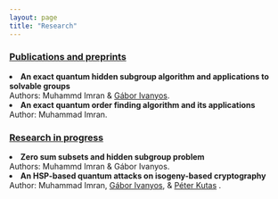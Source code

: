 ```yaml
---
layout: page
title: "Research"
---
```

<h3><u>Publications and preprints</u></h3>

<li> <b>An exact quantum hidden subgroup algorithm and applications to solvable groups</b><br>Authors: Muhammd Imran & <a href="http://old.sztaki.hu/~ivanyos/">Gábor Ivanyos</a>.</li> 

<li> <b>An exact quantum order finding algorithm and its applications</b> <br>Author: Muhammad Imran.</li> 

<h3><u>Research in progress</u></h3>

<li> <b>Zero sum subsets and hidden subgroup problem</b> <br>Authors: Muhammd Imran & Gábor Ivanyos.</li>

<li> <b>An HSP-based quantum attacks on isogeny-based cryptography</b> <br>Author: Muhammad Imran, <a href="http://old.sztaki.hu/~ivanyos/">Gábor Ivanyos</a>, & <a href="https://sites.google.com/view/peterkutas89/main-page?authuser=0">Péter Kutas</a> .</li>
